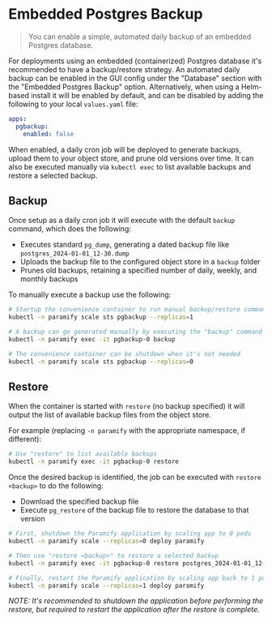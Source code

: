 # Embedded Postgres Backup
>  You can enable a simple, automated daily backup of an embedded Postgres database.

For deployments using an embedded (containerized) Postgres database it's recommended to have a backup/restore strategy. An automated daily backup can be enabled in the GUI config under the "Database" section with the "Embedded Postgres Backup" option. Alternatively, when using a Helm-based install it will be enabled by default, and can be disabled by adding the following to your local `values.yaml` file:
```yaml
apps:
  pgbackup:
    enabled: false
```

When enabled, a daily cron job will be deployed to generate backups, upload them to your object store, and prune old versions over time. It can also be executed manually via `kubectl exec` to list available backups and restore a selected backup.


## Backup
Once setup as a daily cron job it will execute with the default `backup` command, which does the following:
* Executes standard `pg_dump`, generating a dated backup file like `postgres_2024-01-01_12-30.dump`
* Uploads the backup file to the configured object store in a `backup` folder
* Prunes old backups, retaining a specified number of daily, weekly, and monthly backups

To manually execute a backup use the following:
```bash
# Startup the convenience container to run manual backup/restore commands
kubectl -n paramify scale sts pgbackup --replicas=1

# A backup can ge generated manually by executing the "backup" command
kubectl -n paramify exec -it pgbackup-0 backup

# The convenience container can be shutdown when it's not needed
kubectl -n paramify scale sts pgbackup --replicas=0
```


## Restore
When the container is started with `restore` (no backup specified) it will output the list of available backup files from the object store.

For example (replacing `-n paramify` with the appropriate namespace, if different):
```bash
# Use "restore" to list available backups
kubectl -n paramify exec -it pgbackup-0 restore
```

Once the desired backup is identified, the job can be executed with `restore <backup>` to do the following:
* Download the specified backup file
* Execute `pg_restore` of the backup file to restore the database to that version

```bash
# First, shutdown the Paramify application by scaling app to 0 pods
kubectl -n paramify scale --replicas=0 deploy paramify

# Then use "restore <backup>" to restore a selected backup
kubectl -n paramify exec -it pgbackup-0 restore postgres_2024-01-01_12-30.dump

# Finally, restart the Paramify application by scaling app back to 1 pod
kubectl -n paramify scale --replicas=1 deploy paramify
```

_NOTE: It's recommended to shutdown the application before performing the restore, but required to restart the application after the restore is complete._
